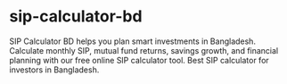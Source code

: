# sip-calculator-bd
SIP Calculator BD helps you plan smart investments in Bangladesh. Calculate monthly SIP, mutual fund returns, savings growth, and financial planning with our free online SIP calculator tool. Best SIP calculator for investors in Bangladesh.
